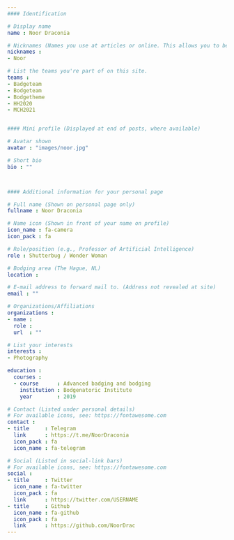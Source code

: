 ```yaml
---
#### Identification

# Display name
name : Noor Draconia

# Nicknames (Names you use at articles or online. This allows you to be linked at articles.)
nicknames :
- Noor

# List the teams you're part of on this site.
teams :
- Badgeteam
- Bodgeteam
- Bodgetheme
- HH2020
- MCH2021


#### Mini profile (Displayed at end of posts, where available)

# Avatar shown
avatar : "images/noor.jpg"

# Short bio
bio : ""



#### Additional information for your personal page

# Full name (Shown on personal page only)
fullname : Noor Draconia

# Name icon (Shown in front of your name on profile)
icon_name : fa-camera
icon_pack : fa

# Role/position (e.g., Professor of Artificial Intelligence)
role : Shutterbug / Wonder Woman

# Bodging area (The Hague, NL)
location :

# E-mail address to forward mail to. (Address not revealed at site)
email : ""

# Organizations/Affiliations
organizations :
- name :
  role :
  url  : ""

# List your interests
interests :
- Photography

education :
  courses :
  - course      : Advanced badging and bodging
    institution : Bodgenatoric Institute
    year        : 2019

# Contact (Listed under personal details)
# For available icons, see: https://fontawesome.com
contact :
- title     : Telegram
  link      : https://t.me/NoorDraconia
  icon_pack : fa
  icon_name : fa-telegram

# Social (Listed in social-link bars)
# For available icons, see: https://fontawesome.com
social :
- title     : Twitter
  icon_name : fa-twitter
  icon_pack : fa
  link      : https://twitter.com/USERNAME
- title     : Github
  icon_name : fa-github
  icon_pack : fa
  link      : https://github.com/NoorDrac
---
```

